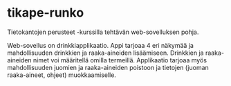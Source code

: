 # tikape-runko

Tietokantojen perusteet -kurssilla tehtävän web-sovelluksen pohja.

Web-sovellus on drinkkiapplikaatio. Appi tarjoaa 4 eri näkymää ja mahdollisuuden drinkkien ja raaka-aineiden lisäämiseen.
Drinkkien ja raaka-aineiden nimet voi määritellä omilla termeillä. Applikaatio tarjoaa myös mahdollisuuden juomien ja 
raaka-aineiden poistoon ja tietojen (juoman raaka-aineet, ohjeet) muokkaamiselle.